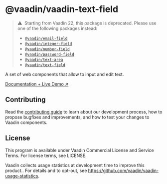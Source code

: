 # @vaadin/vaadin-text-field

> ⚠️&nbsp; Starting from Vaadin 22, this package is deprecated.
> Please use one of the following packages instead:
>
> - [`@vaadin/email-field`](https://www.npmjs.com/package/@vaadin/email-field)
> - [`@vaadin/integer-field`](https://www.npmjs.com/package/@vaadin/integer-field)
> - [`@vaadin/number-field`](https://www.npmjs.com/package/@vaadin/number-field)
> - [`@vaadin/password-field`](https://www.npmjs.com/package/@vaadin/password-field)
> - [`@vaadin/text-area`](https://www.npmjs.com/package/@vaadin/text-area)
> - [`@vaadin/text-field`](https://www.npmjs.com/package/@vaadin/text-field)

A set of web components that allow to input and edit text.

[Documentation + Live Demo ↗](https://vaadin.com/docs/latest/ds/components/text-field)

## Contributing

Read the [contributing guide](https://vaadin.com/docs/latest/guide/contributing/overview) to learn about our development process, how to propose bugfixes and improvements, and how to test your changes to Vaadin components.

## License

This program is available under Vaadin Commercial License and Service Terms. For license terms, see LICENSE.

Vaadin collects usage statistics at development time to improve this product..
For details and to opt-out, see https://github.com/vaadin/vaadin-usage-statistics.
